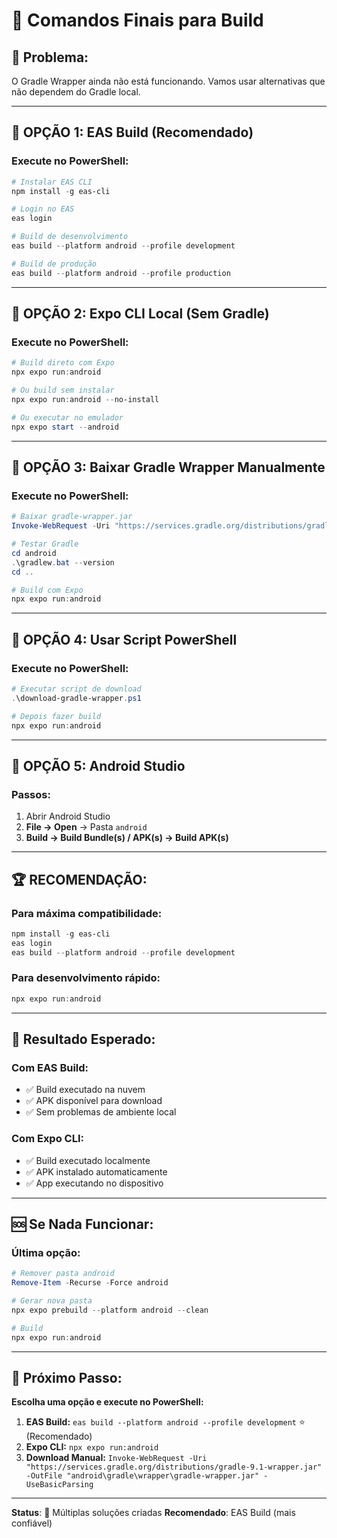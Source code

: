 # 🚀 Comandos Finais para Build

## 🚨 **Problema:**
O Gradle Wrapper ainda não está funcionando. Vamos usar alternativas que não dependem do Gradle local.

---

## 🎯 **OPÇÃO 1: EAS Build (Recomendado)**

### **Execute no PowerShell:**
```powershell
# Instalar EAS CLI
npm install -g eas-cli

# Login no EAS
eas login

# Build de desenvolvimento
eas build --platform android --profile development

# Build de produção
eas build --platform android --profile production
```

---

## 🎯 **OPÇÃO 2: Expo CLI Local (Sem Gradle)**

### **Execute no PowerShell:**
```powershell
# Build direto com Expo
npx expo run:android

# Ou build sem instalar
npx expo run:android --no-install

# Ou executar no emulador
npx expo start --android
```

---

## 🎯 **OPÇÃO 3: Baixar Gradle Wrapper Manualmente**

### **Execute no PowerShell:**
```powershell
# Baixar gradle-wrapper.jar
Invoke-WebRequest -Uri "https://services.gradle.org/distributions/gradle-9.1-wrapper.jar" -OutFile "android\gradle\wrapper\gradle-wrapper.jar" -UseBasicParsing

# Testar Gradle
cd android
.\gradlew.bat --version
cd ..

# Build com Expo
npx expo run:android
```

---

## 🎯 **OPÇÃO 4: Usar Script PowerShell**

### **Execute no PowerShell:**
```powershell
# Executar script de download
.\download-gradle-wrapper.ps1

# Depois fazer build
npx expo run:android
```

---

## 🎯 **OPÇÃO 5: Android Studio**

### **Passos:**
1. Abrir Android Studio
2. **File → Open** → Pasta `android`
3. **Build → Build Bundle(s) / APK(s) → Build APK(s)**

---

## 🏆 **RECOMENDAÇÃO:**

### **Para máxima compatibilidade:**
```powershell
npm install -g eas-cli
eas login
eas build --platform android --profile development
```

### **Para desenvolvimento rápido:**
```powershell
npx expo run:android
```

---

## 📱 **Resultado Esperado:**

### **Com EAS Build:**
- ✅ Build executado na nuvem
- ✅ APK disponível para download
- ✅ Sem problemas de ambiente local

### **Com Expo CLI:**
- ✅ Build executado localmente
- ✅ APK instalado automaticamente
- ✅ App executando no dispositivo

---

## 🆘 **Se Nada Funcionar:**

### **Última opção:**
```powershell
# Remover pasta android
Remove-Item -Recurse -Force android

# Gerar nova pasta
npx expo prebuild --platform android --clean

# Build
npx expo run:android
```

---

## 🎯 **Próximo Passo:**

**Escolha uma opção e execute no PowerShell:**

1. **EAS Build:** `eas build --platform android --profile development` ⭐ (Recomendado)
2. **Expo CLI:** `npx expo run:android`
3. **Download Manual:** `Invoke-WebRequest -Uri "https://services.gradle.org/distributions/gradle-9.1-wrapper.jar" -OutFile "android\gradle\wrapper\gradle-wrapper.jar" -UseBasicParsing`

---

**Status**: 🔧 Múltiplas soluções criadas
**Recomendado**: EAS Build (mais confiável)
